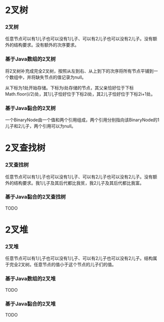 # 2叉树

### 2叉树

任意节点可以有1儿子也可以没有1儿子、可以有2儿子也可以没有2儿子。没有额外的结构要求。没有额外的次序要求。

### 基于Java数组的2叉树

将2叉树补充成完全2叉树，按照从左到右、从上到下的次序将所有节点平铺到一个数组中，并将缺失节点的值记录为null。

从下标为1处开始存储。下标为i处存储的节点，其父亲恰好位于下标Math.floor(i/2)处，其1儿子恰好位于下标2i处，其2儿子恰好位于下标2i+1处。

### 基于Java黏合的2叉树

一个BinaryNode由一个值和两个引用组成，两个引用分别指向该BinaryNode的1儿子和2儿子，两个引用可以为null。
# 2叉查找树

### 2叉查找树

任意节点可以有1儿子也可以没有1儿子、可以有2儿子也可以没有2儿子。没有额外的结构要求。我1儿子及其后代都比我贫，我2儿子及其后代都比我富。

### 基于Java黏合的2叉查找树

TODO
# 2叉堆

### 2叉堆

任意节点可以有1儿子也可以没有1儿子、可以有2儿子也可以没有2儿子。结构属于完全2叉树。任意节点的值小于这个节点的儿子们的值。

### 基于Java数组的2叉堆

TODO

### 基于Java黏合的2叉堆

TODO
